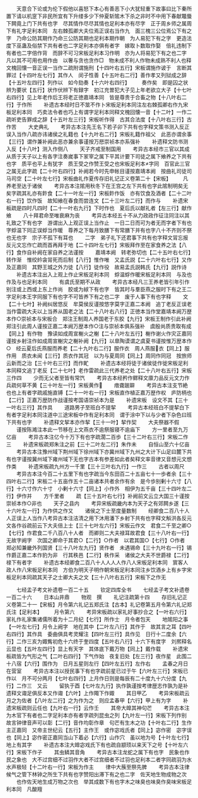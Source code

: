 <!-- { "loadSidebar": true } -->
　　天意合下论或为伦下假他以喜怒下本心有善恶下小大犹轻重下故事曰比下秦所置下请以机窆下非民所宜有下升缕多少下仲夏斩隂木下杀之非时不中用下春献鼈蜃下闗竟上门下共有也字　尽其情作尽尽其情也足利本亦有尽字　正于周乡师之属周下有礼字足利本同　左右棘孤卿大夫位焉正误右当作九　面三槐三公位焉公下有之字　乃命公防其期作乃命三公防其期也足利本期作朝　为人易犯下有之字　更造法度下巫蛊及俗禁下共有者也二字足利本亦俱有者字　嫁取卜数取作娶　倍礼违制下有者也二字倍作背　而辞不可习宋板足利本习作明　亦为人将易犯下有之也二字　凡以其不可用也用作由　以奢与贪也贪作□　物未成不利人作物未成熟不利人也释文槐回懐一音正误一当作二疏附谓施刑【十四叶右五行】宋板谓施作诐于　言断其罪过【十四叶左七行】其作人　闵子性善【十五叶右二行】善作孝又列狱成之辞【十五叶左四行】列作以　如今劾奏【十六叶右四行】
　　奏作矣　即是囚之状辨为要状【五行】状作伏辨下有録字　初江充曽犯大子见上年老欲立大子【十七叶右四行】见上年老作后王将老正徳嘉靖本同　皆是尊贵于合畜之物【十八叶右二行】于作所
　　补遗古本经时日不筮不作卜宋板足利本同注左右棘孤卿右作九宋板足利本同　巧卖法令者也巧上有谓字足利本同释文槐回懐一音【十二叶】一作二疏听吏告罪成之辞【十五叶左三行】宋板听作得　古其合法度【十八叶右三行】古作苦
　　大史典礼
　　考异古本注先王名下若子卯下共有也字释文策书测入反正误入当作八疏亦讳诸侯之礼籍也【十九叶右二行】宋板礼籍作祖父　此恶亦谓余事【三行】谓作兼补阙此恶亦兼余事谨按万厯崇祯本亦系强补
　　补遗释文防书测入反【十八叶】测入作侧八
　　天子齐戒至制国用
　　考异古本经市三官以其成从质于天子以上有各字注奏嵗事下冡宰之属下平其计要下司徒之属下飨养之下共有也字　质平也平上有犹字　质王受之作赞王受之也宋板足利本字同　百官此三官之属无此字疏【二十叶右四行】补阙若今时先申帐目谨按嘉靖本阙　按曲礼司徒司马司空【二十叶左七行】宋板曲礼作夏传存旧礼记正义卷第二十【宋板】
　　凡养老至达于诸侯
　　考异古本注隂用秋冬下在王宫之左下共有也字此隂制明矣无矣字疏其礼亦有飰食【二十一叶左一行】宋板飰作饭　亦有饮食及酒者【二十二叶右一行】饮作饭　故知飨在春食而尝连文【二十三叶左二行】而作与
　　补遗宋板疏是四时凡四时【二十一叶右九行】下时作也　夏后氏以献礼者【左三行】献作飨
　　八十拜君命至唯衰麻为丧
　　考异古本经五十不从力政政作征注同注以其礼致之下有也字　游谓出入上观正误上当作止　一日二日而可为者无而字者下有也字蜉温下同正误蜉当作暖　尊养之下每月致膳下有常膳下并有也字八十不齐则不祭也无也字　宗子不孤下有耳也
　　二字　弟子礼下还君事下共有也字释文冐忘报反元文忘作亡疏而首再拜于地【二十四叶左七行】宋板拜作至在家食养之法【八行】食作自补阙在家自养之法谨按
　　嘉靖本阙　转老弥切也【二十五叶右七行】转作渐　惟绞紟衾冐死而后制【八行】惟作唯　又孟氏説【二十六叶右七行】又作及正嘉同　其野王城之外力徒【八行】徒作役　故易孟氏説韩氏【九行】説作诗
　　补遗古本注出入上观上作止宋板足利本同　蜉温蜉作暖宋板足利本同　与及也作及与也足利本同
　　有虞氏至期不从政
　　考异古本经凡三王养老皆引年引作别注或上西或上东上作尚　胶或为絿下有也字　皆其时与羣臣燕之服时下有之王二字足利本王字同服下有也字不可皆养下有之也二字　废于人事下有也字释
　　文【二十七叶】补阙纠居悠反　牟莫侯反谨按悠字莫字正嘉二本阙　追丁老反正误老当作雷疏大夫以上当养从国老之法【二十八叶右八行】正徳本当作堂嘉靖本阙万歴本作○崇祯本与宋板合　郑注王制周人养国老于东胶【九行】宋板王制作引此补阙郑注引此周人谨按正嘉二本阙万歴本作○注与崇祯本俱系强补　虞殷尚质贵取有成【同上】有作物　豫读如成周宣榭火之榭【二十八叶左五行】榭作谢火作灾正嘉同谨按乡射注作如成周宣榭灾之榭补阙【九行】以臯陶谟谓之虞夏书谨按惟万歴本作○　经云夏后氏燕服而养老【二十九叶右二行】服作衣　周人燕服衣【同上】服作用　质衣未闻【三行】质衣作其冠　以为与夏周同【同上】周同作同冠　按旅师云新而之治【三十叶右三行】而作甿
　　补遗古本经将徒于诸侯徒作徙宋板足利本同释文追丁老反【二十七叶】老作雷疏此三代养老之处【二十八叶右五行】宋板三作四
　　少而无父者至皆有常饩
　　考异古本经矜作鳏释文廪力品反元文力作兵疏何草不黄【三十叶左一行】宋板黄作
　　瘖聋跛躃
　　考异古本注支节絶也也上有者字疏戚施直镈【二十一叶右一行】宋板直作植正嘉万歴作权　庐防柄也【二行】正嘉万歴防作战谨按考国语崇祯本为是
　　补遗宋板　设文不其【三十一叶右三行】其作具
　　道路男子至班白不提挈
　　考异古本经班白不提挈白下有者字足利本同注道中三途宋板中作有足利本同　谓于涂中下以与少者下杂色曰班下共有也字
　　补遗释文挈本亦作挈【三十一叶】挈作契
　　大夫祭器不假
　　谨按陈澔注本此一节移在上文燕衣不逾祭服寝不逾庙下
　　方一里者至九万亿亩
　　考异古本注亿今十万下有也字疏濶二百歩【三十二叶右三行】宋板二作三
　　补遗宋板疏郑朱注之前【三十二叶左二行】朱作未
　　自恒山至六十亿亩
　　考异古本注豫州域下荆州域下徐州域下亦冀州域下九州之大计下山足曰麓下共有也字谨按冀州域下雍州域下无也字古本有参差如此者矣释文率音律又音想元文想作类
　　补遗宋板疏九州方一千里【三十三叶右九行】一作三
　　古者以周尺
　　考异古本注今百二十五里下有也字疏当今东田百二十五亩七十一歩者余【三十四叶右二行】宋板二十五亩作五十二亩诸本共者余作有余　是今歩别剰十六寸【八行】十六寸作六十寸　小剰十六寸【同上】小作外　相伊为五千亩【三十四叶左二行】伊作并
　　方千里者
　　疏【三十五叶右七行】补阙前文云立大国三十谨按崇祯本作○非也
　　天子之县内
　　考异宋板疏畿内本为天子之有郊闗乡遂【三十六叶左一行】为作供之作又
　　诸侯之下士至度量数制
　　经卿食二百八十人人正误上人当作八考异古本注洁清之用下沐用潘下乡射下共有也字释文斛洪各反元文各作谷疏前云下大夫倍上士【三十七叶左六行】宋板云作文　君食二千至之卿○【七行】作君食二千八百八十人者　而卿则二大夫禄耳故君食【三十八叶右一行】无故字阙字　次国之卿命于其君○【二行】○作者　以君其国○【七行】○作者　郑必知兼畿外列国贤【三十八叶左九行】贤作者　未遇锡命【三十九叶右一行】锡作爵正嘉二本作豹为非　行其秩邑【二行】秩作采　诸侯之大夫不世爵禄【二行】禄下有者字
　　补遗古本经卿食二百八十人人人人作八人宋板足利本同　賔客人政人作八宋板足利本同　方伯为明天子明作朝宋板足利本同注乡饮酒乡上有乡字宋板足利本同疏其天子之士卿大夫之文【三十八叶右五行】宋板下之作无

　　七经孟子考文补遗卷一百二十五
　　钦定四库全书
　　七经孟子考文补遗卷一百二十六
　　日本山井鼎
　　物观　撰
　　礼记注疏第十四
　　存旧礼记正义卷第二十一【宋板】月令第六礼记五郑氏注【古本】礼记卷第五月令第六礼记郑氏注【足利本】
　　月令第六
　　考异宋板疏以家礼好事抄合之【一叶右六行】家礼作礼家集诸儒所着为十二月纪【七行】所作士　月令者包天
　　地隂阳之事【一叶左七行】月令上阙字　地在其中【二叶左八行】其作于　故其言之耳【四叶右四行】其作具　委曲俱具考灵耀注【四叶左三行】具作见　日行十二度余【六行】二作三亥为娵觜初危十六终于奎四度【五叶右八行】十六下有度字　刘熈释名云显也【五叶左四行】显上有天字　其体底下戴万物【同上】戴作载
　　补遗宋板疏皆为气形之气【二叶右四行】下气作始　夜复旧处【左三行】夜作星　此围二十八宿【六行】围作为　日月五星则左行【四叶左五行】左作右
　　孟春之月日在营室
　　考异古本注以授民事下有也字疏前星已过于午【六叶左三行】宋板已作以　月不可分两月【七叶右四行】上月作日则是每辰有二十度九十六分度【九行】二作三　又云
　　留执于酉【七叶左九行】执作孰谨按考律歴志作孰为是补遗释文诹足俱反本又作诹【六叶】上作陬下作娵
　　其日甲乙
　　考异宋板疏云月之为佐者【八叶左二行】之为作为之　则应孟春甲【六行】甲上有为字
　　补遗宋板疏则云任也【九叶右一行】云作壬
　　其帝大皥其神句芒
　　考异古本注为木官下有者也二字足利本亦有者字疏列昆虫之列【九叶左一行】宋板下列作别　故言钟律音声可以彰【二行】音作均彰作章　句芒有生木之功【十叶右二行】生作主正嘉同　又帝主世纪云【五行】主作王　或作宓戏氏者【同上】宓作密　宓字误也【同上】宓作密正嘉同当山下着必【六行】山作穴　虽以地为号【十叶左七行】地上有其字
　　补遗古本注大皥宓戏氏下有也疏自颛顼以来天下之号【十叶左六行】宋板下作子
　　其虫鳞其音角
　　考异古本注龙蛇之属下有也字　民象也作民之象也　大不过宫细不过羽作大者不过宫细者不过羽也足利本二者字同疏羽为水水声极轻【十二叶右一行】宋板为作主
　　律中大蔟至祭先脾
　　考异古本注律候气之管下林钟之所生下共有也字赞阳出滞下有之也二字　佐天地生物成物之次
　　也作佐天地生成万物之次也　举其成数下有也字木之味臭也味臭作臭味宋板足利本同　凡酸羶
